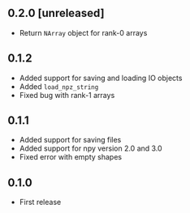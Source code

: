 ## 0.2.0 [unreleased]

- Return `NArray` object for rank-0 arrays

## 0.1.2

- Added support for saving and loading IO objects
- Added `load_npz_string`
- Fixed bug with rank-1 arrays

## 0.1.1

- Added support for saving files
- Added support for npy version 2.0 and 3.0
- Fixed error with empty shapes

## 0.1.0

- First release
